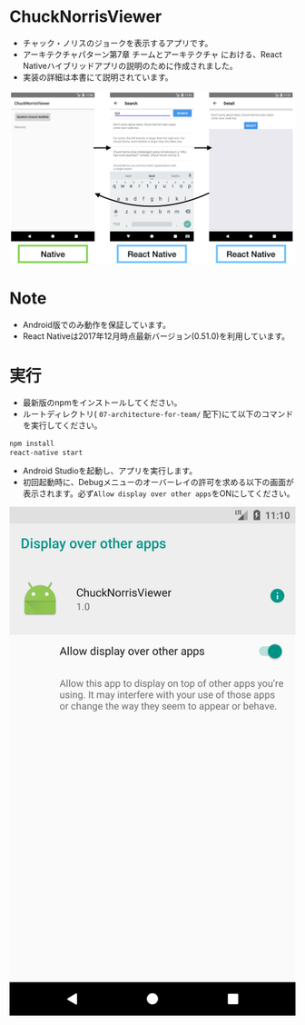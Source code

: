 # ChuckNorrisViewer
- チャック・ノリスのジョークを表示するアプリです。
- アーキテクチャパターン第7章 チームとアーキテクチャ における、React Nativeハイブリッドアプリの説明のために作成されました。
- 実装の詳細は本書にて説明されています。

![img](./img/img1.png)

# Note
- Android版でのみ動作を保証しています。
- React Nativeは2017年12月時点最新バージョン(0.51.0)を利用しています。

# 実行
- 最新版のnpmをインストールしてください。
- ルートディレクトリ( `07-architecture-for-team/` 配下)にて以下のコマンドを実行してください。

```
npm install
react-native start
```

- Android Studioを起動し、アプリを実行します。
- 初回起動時に、Debugメニューのオーバーレイの許可を求める以下の画面が表示されます。必ず`Allow display over other apps`をONにしてください。

![img2](./img/img2.png)
